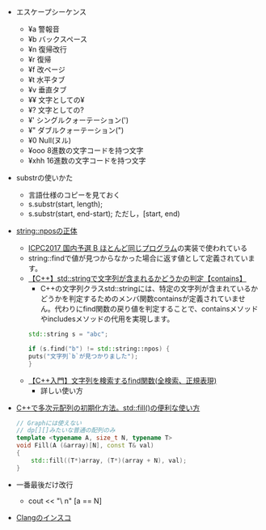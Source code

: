 - エスケープシーケンス
    - ¥a      警報音
    - ¥b      バックスペース
    - ¥n      復帰改行
    - ¥r      復帰
    - ¥f      改ページ
    - ¥t      水平タブ
    - ¥v      垂直タブ
    - ¥¥      文字としての¥
    - ¥?      文字としての?
    - ¥'      シングルクォーテーション(')
    - ¥"      ダブルクォーテーション(")
    - ¥0      Null(ヌル)
    - ¥ooo    8進数の文字コードを持つ文字
    - ¥xhh    16進数の文字コードを持つ文字

- substrの使いかた
    - 言語仕様のコピーを見ておく
    - s.substr(start, length);
    - s.substr(start, end-start); ただし，[start, end)

- [string::nposの正体](https://qiita.com/yakigac/items/8797cc256d6dcbd5e36a)
    - [ICPC2017 国内予選 B ほとんど同じプログラム](https://simezi-tan.hatenadiary.org/entry/20171228/1514434586)の実装で使われている
    - string::findで値が見つからなかった場合に返す値として定義されています。
    - [【C++】std::stringで文字列が含まれるかどうかの判定【contains】](https://marycore.jp/prog/cpp/std-string-contains/)
        - C++の文字列クラスstd::stringには、特定の文字列が含まれているかどうかを判定するためのメンバ関数containsが定義されていません。代わりにfind関数の戻り値を判定することで、containsメソッドやincludesメソッドの代用を実現します。
        ```cpp
        std::string s = "abc";

        if (s.find("b") != std::string::npos) {
        puts("文字列`b`が見つかりました");
        }
        ```
    - [【C++入門】文字列を検索するfind関数(全検索、正規表現)](https://www.sejuku.net/blog/49318)
        - 詳しい使い方

- [C++で多次元配列の初期化方法。std::fill()の便利な使い方](https://qiita.com/oyas/items/70b7e29d0388392ef2ce)
    ```cpp
    // Graphには使えない
    // dp[][]みたいな普通の配列のみ
    template <typename A, size_t N, typename T>
    void Fill(A (&array)[N], const T& val)
    {
        std::fill((T*)array, (T*)(array + N), val);
    }
    ```

- 一番最後だけ改行
    - cout << "\ n" [a == N]
- [Clangのインスコ](https://students-tech.blog/post/install-clang.html#clang%E3%81%A8%E3%81%AF)
